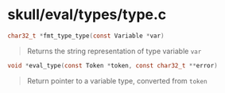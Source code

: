 # skull/eval/types/type.c

```c
char32_t *fmt_type_type(const Variable *var)
```

> Returns the string representation of type variable `var`

```c
void *eval_type(const Token *token, const char32_t **error)
```

> Return pointer to a variable type, converted from `token`

